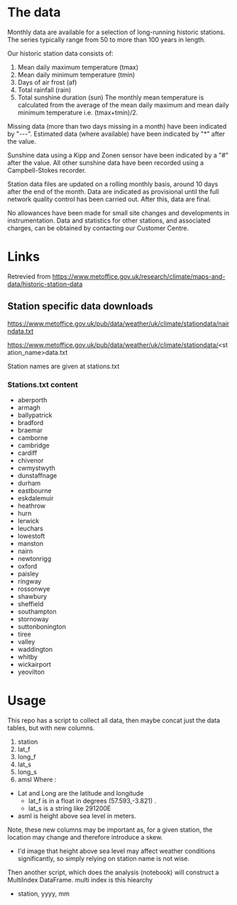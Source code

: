 # The data

Monthly data are available for a selection of long-running historic stations. The series typically range from 50 to more than 100 years in length.

Our historic station data consists of:

1. Mean daily maximum temperature (tmax)
1. Mean daily minimum temperature (tmin)
1. Days of air frost (af)
1. Total rainfall (rain)
1. Total sunshine duration (sun)
The monthly mean temperature is calculated from the average of the mean daily maximum and mean daily minimum temperature i.e. (tmax+tmin)/2.

Missing data (more than two days missing in a month) have been indicated by "---". Estimated data (where available) have been indicated by "*" after the value.

Sunshine data using a Kipp and Zonen sensor have been indicated by a "#" after the value. All other sunshine data have been recorded using a Campbell-Stokes recorder.

Station data files are updated on a rolling monthly basis, around 10 days after the end of the month. Data are indicated as provisional until the full network quality control has been carried out. After this, data are final.

No allowances have been made for small site changes and developments in instrumentation. Data and statistics for other stations, and associated charges, can be obtained by contacting our Customer Centre.


# Links

Retrevied from https://www.metoffice.gov.uk/research/climate/maps-and-data/historic-station-data

## Station specific data downloads
https://www.metoffice.gov.uk/pub/data/weather/uk/climate/stationdata/nairndata.txt

https://www.metoffice.gov.uk/pub/data/weather/uk/climate/stationdata/<station_name>data.txt

Station names are given at stations.txt

### Stations.txt content
* aberporth
* armagh
* ballypatrick
* bradford
* braemar
* camborne
* cambridge
* cardiff
* chivenor
* cwmystwyth
* dunstaffnage
* durham
* eastbourne
* eskdalemuir
* heathrow
* hurn
* lerwick
* leuchars
* lowestoft
* manston
* nairn
* newtonrigg
* oxford
* paisley
* ringway
* rossonwye
* shawbury
* sheffield
* southampton
* stornoway
* suttonbonington
* tiree
* valley
* waddington
* whitby
* wickairport
* yeovilton

# Usage

This repo has a script to collect all data, then maybe concat just the data tables, but with new columns.
1. station
1. lat_f
1. long_f
1. lat_s
1. long_s
1. amsl
Where :
* Lat and Long are the latitude and longitude 
    * lat_f is in a float in degrees (57.593,-3.821) . 
    * lat_s is a string like 291200E
* asml is height above sea level in meters. 

Note, these new columns may be important as, for a given station, the location may change and therefore introduce a skew. 
* I'd image that height above sea level may affect weather conditions significantly, so simply relying on station name is not wise. 


Then another script, which does the analysis (notebook) will construct a MultiIndex DataFrame. 
multi index is this hiearchy
* station, yyyy, mm 

